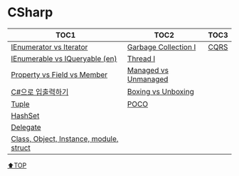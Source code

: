 # CSharp

| TOC1                                                       | TOC2                                        | TOC3            |
| ---------------------------------------------------------- | ------------------------------------------- | --------------- |
| [IEnumerator vs Iterator](IEnumerator.md)                  | [Garbage Collection I](GC.md)               | [CQRS](CQRS.md) |
| [IEnumerable vs IQueryable (en)](IEnumerableIQueryable.md) | [Thread I](Thread1.md)                      |                 |
| [Property vs Field vs Member](PropertyFieldMember.md)      | [Managed vs Unmanaged](ManagedUnmanaged.md) |                 |
| [C#으로 입출력하기](IO.md)                                 | [Boxing vs Unboxing](boxingunboxing.md)     |                 |
| [Tuple](Tuple.md)                                          | [POCO](POCO.md)                             |                 |
| [HashSet](HashSet.md)                                      |   |                 |
|[Delegate](delegate.md) |||
|[Class, Object, Instance, module, struct](classobjectstruct.md) |||

[⬆TOP](#Csharp)
